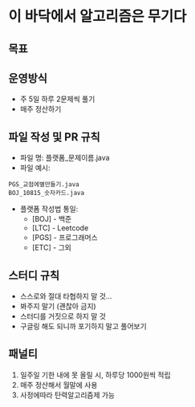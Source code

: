 # 이 바닥에서 알고리즘은 무기다


## 목표


## 운영방식

- 주 5일 하루 2문제씩 풀기
- 매주 정산하기


## 파일 작성 및 PR 규칙
- 파일 명: 플랫폼_문제이름.java
- 파일 예시:

```
PGS_교점에별만들기.java
BOJ_10815_숫자카드.java
```

- 플랫폼 작성법 통일: 
  * [BOJ] - 백준
  * [LTC] - Leetcode
  * [PGS] - 프로그래머스
  * [ETC] - 그외

## 스터디 규칙
- 스스로와 절대 타협하지 말 것…
- 봐주지 말기 (괜찮아 금지)
- 스터디를 거짓으로 하지 말 것
- 구글링 해도 되니까 포기하지 말고 풀어보기

## 패널티

1. 일주일 기한 내에 못 올릴 시, 하루당 1000원씩 적립
2. 매주 정산해서 월말에 사용
3. 사정에따라 탄력알고리즘제 가능

